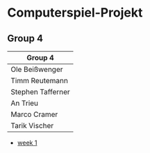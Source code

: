 # Computerspiel-Projekt

## Group 4

| Group 4 |
| -----------------  |
| Ole Beißwenger     | 
| Timm Reutemann     | 
| Stephen Tafferner  | 
| An Trieu           | 
| Marco Cramer       | 
| Tarik Vischer      | 

* [week 1](week1/index.md)
